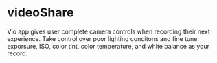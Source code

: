 # videoShare

Vio app gives user complete camera controls when recording their next experience.
Take control over poor lighting conditons and fine tune exporsure, ISO, color tint, color temperature, and white balance as your record.
